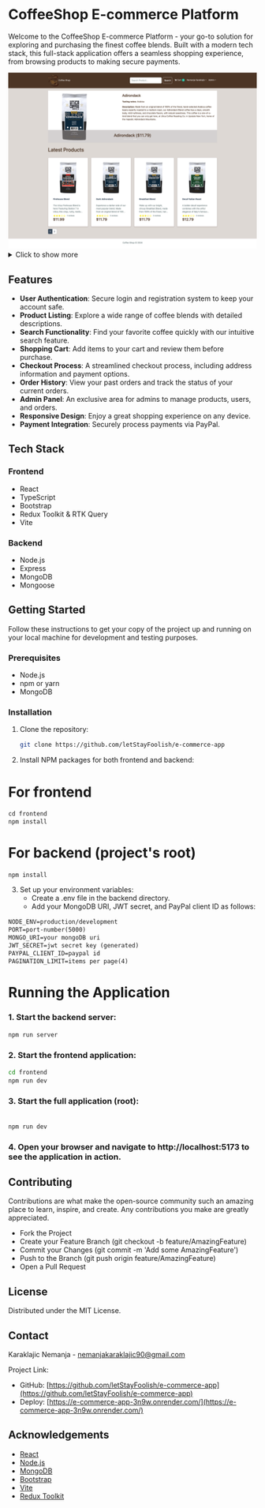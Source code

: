 # CoffeeShop E-commerce Platform

Welcome to the CoffeeShop E-commerce Platform - your go-to solution for exploring and purchasing the finest coffee blends. Built with a modern tech stack, this full-stack application offers a seamless shopping experience, from browsing products to making secure payments.

<img src='./uploads/screens/screen-01.png' alt='coffee shop home page'>

<details>
    <summary>Click to show more</summary>
    <img src='./uploads/screens/screen-02.png' alt='coffee shop product details page'>
    <img src='./uploads/screens/screen-03.png' alt='coffee shop shopping cart details page'>
    <img src='./uploads/screens/screen-04.png' alt='coffee shop profile my orders page'>
    <img src='./uploads/screens/screen-05.png' alt='coffee shop admin page products list'>
</details>

## Features

- **User Authentication**: Secure login and registration system to keep your account safe.
- **Product Listing**: Explore a wide range of coffee blends with detailed descriptions.
- **Search Functionality**: Find your favorite coffee quickly with our intuitive search feature.
- **Shopping Cart**: Add items to your cart and review them before purchase.
- **Checkout Process**: A streamlined checkout process, including address information and payment options.
- **Order History**: View your past orders and track the status of your current orders.
- **Admin Panel**: An exclusive area for admins to manage products, users, and orders.
- **Responsive Design**: Enjoy a great shopping experience on any device.
- **Payment Integration**: Securely process payments via PayPal.

## Tech Stack

### Frontend

- React
- TypeScript
- Bootstrap
- Redux Toolkit & RTK Query
- Vite

### Backend

- Node.js
- Express
- MongoDB
- Mongoose

## Getting Started

Follow these instructions to get your copy of the project up and running on your local machine for development and testing purposes.

### Prerequisites

- Node.js
- npm or yarn
- MongoDB

### Installation

1. Clone the repository:
   ```sh
   git clone https://github.com/letStayFoolish/e-commerce-app
   ```
2. Install NPM packages for both frontend and backend:

# For frontend

```
cd frontend
npm install
```

# For backend (project's root)

```
npm install
```

3. Set up your environment variables:
   - Create a .env file in the backend directory.
   - Add your MongoDB URI, JWT secret, and PayPal client ID as follows:

```
NODE_ENV=production/development
PORT=port-number(5000)
MONGO_URI=your mongoDB uri
JWT_SECRET=jwt secret key (generated)
PAYPAL_CLIENT_ID=paypal id
PAGINATION_LIMIT=items per page(4)

```

# Running the Application

### 1. Start the backend server:

```sh
npm run server
```

### 2. Start the frontend application:

```sh
cd frontend
npm run dev

```

### 3. Start the full application (root):

```sh

npm run dev

```

### 4. Open your browser and navigate to http://localhost:5173 to see the application in action.

## Contributing

Contributions are what make the open-source community such an amazing place to learn, inspire, and create. Any contributions you make are greatly appreciated.

- Fork the Project
- Create your Feature Branch (git checkout -b feature/AmazingFeature)
- Commit your Changes (git commit -m 'Add some AmazingFeature')
- Push to the Branch (git push origin feature/AmazingFeature)
- Open a Pull Request

## License

Distributed under the MIT License.

## Contact

Karaklajic Nemanja - <a to='mailto:nemanjakaraklajic90@gmail.com'>nemanjakaraklajic90@gmail.com</a>

Project Link:

- GitHub: [https://github.com/letStayFoolish/e-commerce-app](https://github.com/letStayFoolish/e-commerce-app)
- Deploy: [https://e-commerce-app-3n9w.onrender.com/](https://e-commerce-app-3n9w.onrender.com/)

## Acknowledgements

- [React](https://react.dev/)
- [Node.js](https://nodejs.org/en)
- [MongoDB](https://www.mongodb.com/)
- [Bootstrap](https://getbootstrap.com/)
- [Vite](https://vitejs.dev/)
- [Redux Toolkit](https://redux-toolkit.js.org/)
